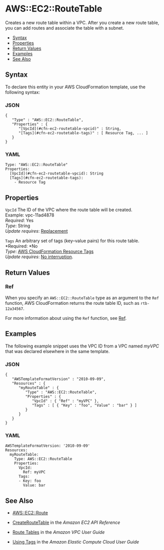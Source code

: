 # AWS::EC2::RouteTable<a name="aws-resource-ec2-route-table"></a>

Creates a new route table within a VPC\. After you create a new route table, you can add routes and associate the table with a subnet\.


+ [Syntax](#aws-resource-ec2-routetable-syntax)
+ [Properties](#w3ab2c21c10d419b9)
+ [Return Values](#w3ab2c21c10d419c11)
+ [Examples](#w3ab2c21c10d419c13)
+ [See Also](#w3ab2c21c10d419c15)

## Syntax<a name="aws-resource-ec2-routetable-syntax"></a>

To declare this entity in your AWS CloudFormation template, use the following syntax:

### JSON<a name="aws-resource-ec2-routetable-syntax.json"></a>

```
{
   "Type" : "AWS::EC2::RouteTable",
   "Properties" : {
      "[VpcId](#cfn-ec2-routetable-vpcid)" : String,
      "[Tags](#cfn-ec2-routetable-tags)" : [ Resource Tag, ... ]
   }
}
```

### YAML<a name="aws-resource-ec2-routetable-syntax.yaml"></a>

```
Type: "AWS::EC2::RouteTable"
Properties: 
  [VpcId](#cfn-ec2-routetable-vpcid): String
  [Tags](#cfn-ec2-routetable-tags):
    - Resource Tag
```

## Properties<a name="w3ab2c21c10d419b9"></a>

`VpcId`  <a name="cfn-ec2-routetable-vpcid"></a>
The ID of the VPC where the route table will be created\.  
Example: vpc\-11ad4878  
*Required*: Yes  
*Type*: String  
*Update requires*: [Replacement](using-cfn-updating-stacks-update-behaviors.md#update-replacement)

`Tags`  <a name="cfn-ec2-routetable-tags"></a>
An arbitrary set of tags \(key–value pairs\) for this route table\.  
*Required: *No  
*Type*: [AWS CloudFormation Resource Tags](aws-properties-resource-tags.md)  
*Update requires*: [No interruption](using-cfn-updating-stacks-update-behaviors.md#update-no-interrupt)\.

## Return Values<a name="w3ab2c21c10d419c11"></a>

### Ref<a name="w3ab2c21c10d419c11b2"></a>

When you specify an `AWS::EC2::RouteTable` type as an argument to the `Ref` function, AWS CloudFormation returns the route table ID, such as `rtb-12a34567`\.

For more information about using the `Ref` function, see [Ref](intrinsic-function-reference-ref.md)\.

## Examples<a name="w3ab2c21c10d419c13"></a>

The following example snippet uses the VPC ID from a VPC named *myVPC* that was declared elsewhere in the same template\.

### JSON<a name="aws-resource-ec2-routetable-example-1.json"></a>

```
{
   "AWSTemplateFormatVersion" : "2010-09-09",
   "Resources" : {
      "myRouteTable" : {
         "Type" : "AWS::EC2::RouteTable",
         "Properties" : {
            "VpcId" : { "Ref" : "myVPC" },
            "Tags" : [ { "Key" : "foo", "Value" : "bar" } ]
         }
      }
   }
}
```

### YAML<a name="aws-resource-ec2-routetable-example-1.yaml"></a>

```
AWSTemplateFormatVersion: '2010-09-09'
Resources:
  myRouteTable:
    Type: AWS::EC2::RouteTable
    Properties:
      VpcId:
        Ref: myVPC
      Tags:
      - Key: foo
        Value: bar
```

## See Also<a name="w3ab2c21c10d419c15"></a>

+ [AWS::EC2::Route](aws-resource-ec2-route.md)

+ [CreateRouteTable](http://docs.aws.amazon.com/AWSEC2/latest/APIReference/ApiReference-query-CreateRouteTable.html) in the *Amazon EC2 API Reference*

+ [Route Tables](http://docs.aws.amazon.com/AmazonVPC/latest/UserGuide/VPC_Route_Tables.html) in the *Amazon VPC User Guide*

+ [Using Tags](http://docs.aws.amazon.com/AWSEC2/latest/DeveloperGuide/Using_Tags.html) in the *Amazon Elastic Compute Cloud User Guide*